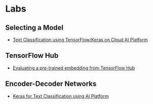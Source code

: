 # Labs

## Selecting a Model

- [Text Classification using TensorFlow/Keras on Cloud AI Platform](./Labs/text_classification.ipynb)

## TensorFlow Hub

- [Evaluating a pre-trained embedding from TensorFlow Hub](./Labs/reusable-embeddings.ipynb)

## Encoder-Decoder Networks

- [Keras for Text Classification using AI Platform](./Labs/poetry.ipynb)